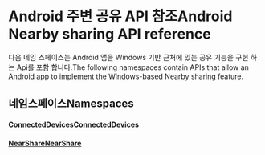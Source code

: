 # <a name="android-nearby-sharing-api-reference"></a><span data-ttu-id="11396-101">Android 주변 공유 API 참조</span><span class="sxs-lookup"><span data-stu-id="11396-101">Android Nearby sharing API reference</span></span>

<span data-ttu-id="11396-102">다음 네임 스페이스는 Android 앱을 Windows 기반 근처에 있는 공유 기능을 구현 하는 Api를 포함 합니다.</span><span class="sxs-lookup"><span data-stu-id="11396-102">The following namespaces contain APIs that allow an Android app to implement the Windows-based Nearby sharing feature.</span></span>

## <a name="namespaces"></a><span data-ttu-id="11396-103">네임스페이스</span><span class="sxs-lookup"><span data-stu-id="11396-103">Namespaces</span></span>

#### <a name="connecteddeviceshttpsdocsmicrosoftcomjavaapicommicrosoftconnecteddevices"></a>[<span data-ttu-id="11396-104">ConnectedDevices</span><span class="sxs-lookup"><span data-stu-id="11396-104">ConnectedDevices</span></span>](https://docs.microsoft.com/java/api/com.microsoft.connecteddevices)
#### <a name="nearsharehttpsdocsmicrosoftcomjavaapicommicrosoftconnecteddevicesremotesystemscommandingnearshare"></a>[<span data-ttu-id="11396-105">NearShare</span><span class="sxs-lookup"><span data-stu-id="11396-105">NearShare</span></span>](https://docs.microsoft.com/java/api/com.microsoft.connecteddevices.remotesystems.commanding.nearshare)